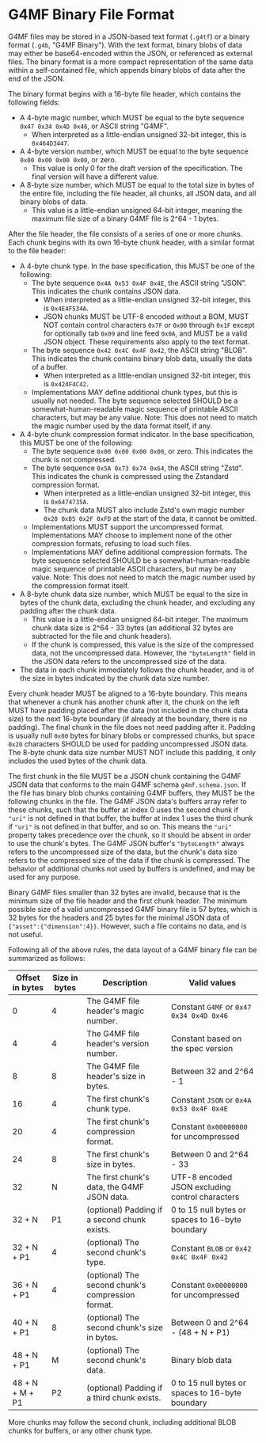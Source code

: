 # G4MF Binary File Format

G4MF files may be stored in a JSON-based text format (`.g4tf`) or a binary format (`.g4b`, "G4MF Binary"). With the text format, binary blobs of data may either be base64-encoded within the JSON, or referenced as external files. The binary format is a more compact representation of the same data within a self-contained file, which appends binary blobs of data after the end of the JSON.

The binary format begins with a 16-byte file header, which contains the following fields:

- A 4-byte magic number, which MUST be equal to the byte sequence `0x47 0x34 0x4D 0x46`, or ASCII string "G4MF".
  - When interpreted as a little-endian unsigned 32-bit integer, this is `0x464D3447`.
- A 4-byte version number, which MUST be equal to the byte sequence `0x00 0x00 0x00 0x00`, or zero.
  - This value is only 0 for the draft version of the specification. The final version will have a different value.
- A 8-byte size number, which MUST be equal to the total size in bytes of the entire file, including the file header, all chunks, all JSON data, and all binary blobs of data.
  - This value is a little-endian unsigned 64-bit integer, meaning the maximum file size of a binary G4MF file is 2^64 - 1 bytes.

After the file header, the file consists of a series of one or more chunks. Each chunk begins with its own 16-byte chunk header, with a similar format to the file header:

- A 4-byte chunk type. In the base specification, this MUST be one of the following:
  - The byte sequence `0x4A 0x53 0x4F 0x4E`, the ASCII string "JSON". This indicates the chunk contains JSON data.
    - When interpreted as a little-endian unsigned 32-bit integer, this is `0x4E4F534A`.
    - JSON chunks MUST be UTF-8 encoded without a BOM, MUST NOT contain control characters `0x7F` or `0x00` through `0x1F` except for optionally tab `0x09` and line feed `0x0A`, and MUST be a valid JSON object. These requirements also apply to the text format.
  - The byte sequence `0x42 0x4C 0x4F 0x42`, the ASCII string "BLOB". This indicates the chunk contains binary blob data, usually the data of a buffer.
    - When interpreted as a little-endian unsigned 32-bit integer, this is `0x424F4C42`.
  - Implementations MAY define additional chunk types, but this is usually not needed. The byte sequence selected SHOULD be a somewhat-human-readable magic sequence of printable ASCII characters, but may be any value. Note: This does not need to match the magic number used by the data format itself, if any.
- A 4-byte chunk compression format indicator. In the base specification, this MUST be one of the following:
  - The byte sequence `0x00 0x00 0x00 0x00`, or zero. This indicates the chunk is not compressed.
  - The byte sequence `0x5A 0x73 0x74 0x64`, the ASCII string "Zstd". This indicates the chunk is compressed using the Zstandard compression format.
    - When interpreted as a little-endian unsigned 32-bit integer, this is `0x6474735A`.
    - The chunk data MUST also include Zstd's own magic number `0x28 0xB5 0x2F 0xFD` at the start of the data, it cannot be omitted.
  - Implementations MUST support the uncompressed format. Implementations MAY choose to implement none of the other compression formats, refusing to load such files.
  - Implementations MAY define additional compression formats. The byte sequence selected SHOULD be a somewhat-human-readable magic sequence of printable ASCII characters, but may be any value. Note: This does not need to match the magic number used by the compression format itself.
- A 8-byte chunk data size number, which MUST be equal to the size in bytes of the chunk data, excluding the chunk header, and excluding any padding after the chunk data.
  - This value is a little-endian unsigned 64-bit integer. The maximum chunk data size is 2^64 - 33 bytes (an additional 32 bytes are subtracted for the file and chunk headers).
  - If the chunk is compressed, this value is the size of the compressed data, not the uncompressed data. However, the `"byteLength"` field in the JSON data refers to the uncompressed size of the data.
- The data in each chunk immediately follows the chunk header, and is of the size in bytes indicated by the chunk data size number.

Every chunk header MUST be aligned to a 16-byte boundary. This means that whenever a chunk has another chunk after it, the chunk on the left MUST have padding placed after the data (not included in the chunk data size) to the next 16-byte boundary (if already at the boundary, there is no padding). The final chunk in the file does not need padding after it. Padding is usually null `0x00` bytes for binary blobs or compressed chunks, but space `0x20` characters SHOULD be used for padding uncompressed JSON data. The 8-byte chunk data size number MUST NOT include this padding, it only includes the used bytes of the chunk data.

The first chunk in the file MUST be a JSON chunk containing the G4MF JSON data that conforms to the main G4MF schema `g4mf.schema.json`. If the file has binary blob chunks containing G4MF buffers, they MUST be the following chunks in the file. The G4MF JSON data's buffers array refer to these chunks, such that the buffer at index 0 uses the second chunk if `"uri"` is not defined in that buffer, the buffer at index 1 uses the third chunk if `"uri"` is not defined in that buffer, and so on. This means the `"uri"` property takes precedence over the chunk, so it should be absent in order to use the chunk's bytes. The G4MF JSON buffer's `"byteLength"` always refers to the uncompressed size of the data, but the chunk's data size refers to the compressed size of the data if the chunk is compressed. The behavior of additional chunks not used by buffers is undefined, and may be used for any purpose.

Binary G4MF files smaller than 32 bytes are invalid, because that is the minimum size of the file header and the first chunk header. The minimum possible size of a valid uncompressed G4MF binary file is 57 bytes, which is 32 bytes for the headers and 25 bytes for the minimal JSON data of `{"asset":{"dimension":4}}`. However, such a file contains no data, and is not useful.

Following all of the above rules, the data layout of a G4MF binary file can be summarized as follows:

| Offset in bytes | Size in bytes | Description                                       | Valid values                                     |
| --------------- | ------------- | ------------------------------------------------- | ------------------------------------------------ |
| 0               | 4             | The G4MF file header's magic number.              | Constant `G4MF` or `0x47 0x34 0x4D 0x46`         |
| 4               | 4             | The G4MF file header's version number.            | Constant based on the spec version               |
| 8               | 8             | The G4MF file header's size in bytes.             | Between 32 and 2^64 - 1                          |
| 16              | 4             | The first chunk's chunk type.                     | Constant `JSON` or `0x4A 0x53 0x4F 0x4E`         |
| 20              | 4             | The first chunk's compression format.             | Constant `0x00000000` for uncompressed           |
| 24              | 8             | The first chunk's size in bytes.                  | Between 0 and 2^64 - 33                          |
| 32              | N             | The first chunk's data, the G4MF JSON data.       | UTF-8 encoded JSON excluding control characters  |
| 32 + N          | P1            | (optional) Padding if a second chunk exists.      | 0 to 15 null bytes or spaces to 16-byte boundary |
| 32 + N + P1     | 4             | (optional) The second chunk's type.               | Constant `BLOB` or `0x42 0x4C 0x4F 0x42`         |
| 36 + N + P1     | 4             | (optional) The second chunk's compression format. | Constant `0x00000000` for uncompressed           |
| 40 + N + P1     | 8             | (optional) The second chunk's size in bytes.      | Between 0 and 2^64 - (48 + N + P1)               |
| 48 + N + P1     | M             | (optional) The second chunk's data.               | Binary blob data                                 |
| 48 + N + M + P1 | P2            | (optional) Padding if a third chunk exists.       | 0 to 15 null bytes or spaces to 16-byte boundary |

More chunks may follow the second chunk, including additional BLOB chunks for buffers, or any other chunk type.
